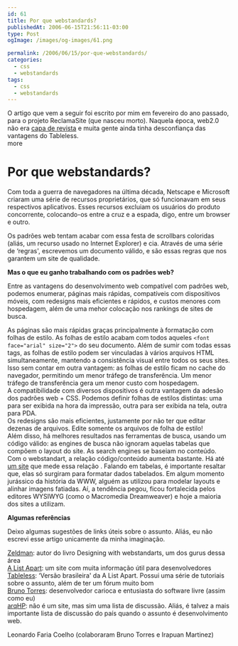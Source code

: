 ```yaml
---
id: 61
title: Por que webstandards?
publishedAt: 2006-06-15T21:56:11-03:00
type: Post
ogImage: /images/og-images/61.png

permalink: /2006/06/15/por-que-webstandards/
categories:
  - css
  - webstandards
tags:
  - css
  - webstandards
---
```

O artigo que vem a seguir foi escrito por mim em fevereiro do ano passado, para o projeto ReclamaSite (que nasceu morto). Naquela época, web2.0 não era [capa de revista](http://info.abril.com.br/) e muita gente ainda tinha desconfiança das vantagens do Tableless.  
<span className="hidden">more</span>

# Por que webstandards?

Com toda a guerra de navegadores na última década, Netscape e Microsoft criaram uma série de recursos proprietários, que só funcionavam em seus respectivos aplicativos. Esses recursos excluiam os usuários do produto concorrente, colocando-os entre a cruz e a espada, digo, entre um browser e outro.

Os padrões web tentam acabar com essa festa de scrollbars coloridas (aliás, um recurso usado no Internet Explorer) e cia. Através de uma série de &#8216;regras', escrevemos um documento válido, e são essas regras que nos garantem um site de qualidade. 

**Mas o que eu ganho trabalhando com os padrões web?**

Entre as vantagens do desenvolvimento web compatível com padrões web, podemos enumerar, páginas mais rápidas, compatíveis com dispositivos móveis, com redesigns mais eficientes e rápidos, e custos menores com hospedagem, além de uma mehor colocação nos rankings de sites de busca.

As páginas são mais rápidas graças principalmente à formatação com folhas de estilo. As folhas de estilo acabam com todos aqueles `<font face="arial" size="2">` do seu documento. Além de sumir com todas essas tags, as folhas de estilo podem ser vinculadas à vários arquivos HTML simultaneamente, mantendo a consistência visual entre todos os seus sites. Isso sem contar em outra vantagem: as folhas de estilo ficam no cache do navegador, permitindo um menor tráfego de transferência. Um menor tráfego de transferência gera um menor custo com hospedagem.  
A compatibilidade com diversos dispositivos é outra vantagem da adesão dos padrões web + CSS. Podemos definir folhas de estilos distintas: uma para ser exibida na hora da impressão, outra para ser exibida na tela, outra para PDA.  
Os redesigns são mais eficientes, justamente por não ter que editar dezenas de arquivos. Edite somente os arquivos de folha de estilo!  
Além disso, há melhores resultados nas ferramentas de busca, usando um código válido: as engines de busca não ignoram aquelas tabelas que compõem o layout do site. As search engines se baseiam no conteúdo. Com o webstandart, a relação código/conteúdo aumenta bastante. Há até [um site](http://www.holovaty.com/tools/getcontentsize/) que mede essa relação . Falando em tabelas, é importante resaltar que, elas só surgiram para formatar dados tabelados. Em algum momento jurássico da história da WWW, alguém as utilizou para modelar layouts e alinhar imagens fatiadas. Aí, a tendência pegou, ficou fortalecida pelos editores WYSIWYG (como o Macromedia Dreamweaver) e hoje a maioria dos sites a utilizam. 

**Algumas referências**

Deixo algumas sugestões de links úteis sobre o assunto. Aliás, eu não escrevi esse artigo unicamente da minha imaginação. 

[Zeldman](http://www.zeldman.com): autor do livro Designing with webstandarts, um dos gurus dessa área  
[A List Apart](http://www.alistapart.com): um site com muita informação útil para desenvolvedores  
[Tableless](http://www.tableless.com.br): &#8216;Versão brasileira' da A List Apart. Possui uma série de tutoriais sobre o assunto, além de ter um fórum muito bom  
[Bruno Torres](http://www.brunotorres.net): desenvolvedor carioca e entusiasta do software livre (assim como eu)  
[arqHP](http://groups.google.com/group/arqhp): não é um site, mas sim uma lista de discussão. Aliás, é talvez a mais importante lista de discussão do país quando o assunto é desenvolvimento web.

Leonardo Faria Coelho (colaboraram Bruno Torres e Irapuan Martinez)
